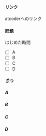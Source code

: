 #### リンク
atcoderへのリンク

#### 問題

はじめた時間　

- [  ] A
- [  ] B
- [  ] C
- [  ] D

#### ざつ

##### A


##### B


##### C


##### D
